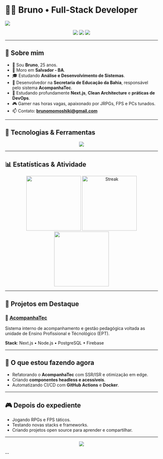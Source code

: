 
# 👨‍💻 Bruno • Full-Stack Developer

<img src="https://capsule-render.vercel.app/api?type=waving&color=gradient&height=200&section=header&text=Bruno%20%7C%20Fullstack%20Developer&fontSize=40&fontAlignY=35&animation=twinkling&desc=React%20%7C%20Next.js%20%7C%20Node.js&descAlignY=55&descAlign=50"/>

<p align="center">
  <img src="https://img.shields.io/badge/Fullstack%20Developer-blueviolet?style=for-the-badge" />
  <img src="https://img.shields.io/badge/Aprendendo%20Novas%20Tecnologias-success?style=for-the-badge" />
  <img src="https://img.shields.io/badge/Clean%20Code%20%26%20Arquitetura-informational?style=for-the-badge" />
</p>

---

## 🚀 Sobre mim

* 👨 Sou **Bruno**, 25 anos.
* 📍 Moro em **Salvador - BA**.
* 🎓 Estudando **Análise e Desenvolvimento de Sistemas**.
* 🏢 Desenvolvedor na **Secretaria de Educação da Bahia**, responsável pelo sistema **AcompanhaTec**.
* 🌱 Estudando profundamente **Next.js**, **Clean Architecture** e **práticas de DevOps**.
* 🎮 Gamer nas horas vagas, apaixonado por JRPGs, FPS e PCs tunados.
* 📫 Contato: **[brunomomoshiki@gmail.com](mailto:brunomomoshiki@gmail.com)**

---

## 🧰 Tecnologias & Ferramentas

<p align="center">
  <img src="https://skillicons.dev/icons?i=ts,js,react,next,tailwind,sass,bootstrap,html,css,nodejs,express,prisma,postgres,firebase,git,github,docker,vercel,netlify" />
</p>

---

## 📊 Estatísticas & Atividade

<p align="center"> <img height="180em" src="https://github-readme-stats.vercel.app/api?username=DinDja&show_icons=true&theme=radical&count_private=true&include_all_commits=true" />
  <img height="180em" src="https://streak-stats.vercel.app?user=DinDja&theme=radical&hide_border=true" alt="Streak"/>
  <img height="180em" src="https://github-readme-stats.vercel.app/api/top-langs/?username=DinDja&layout=compact&langs_count=8&theme=radical"/>
</p>

---

## 📌 Projetos em Destaque

### 🔹 [AcompanhaTec](#)

Sistema interno de acompanhamento e gestão pedagógica voltada as unidade de Ensino Profissional e Técnológico (EPT).

**Stack**: Next.js • Node.js • PostgreSQL • Firebase


---

## 🎯 O que estou fazendo agora

* Refatorando o **AcompanhaTec** com SSR/ISR e otimização em edge.
* Criando **componentes headless e acessíveis**.
* Automatizando CI/CD com **GitHub Actions** e **Docker**.

---

## 🎮 Depois do expediente

* Jogando RPGs e FPS táticos.
* Testando novas stacks e frameworks.
* Criando projetos open source para aprender e compartilhar.

---

<p align="center">
  <img src="https://capsule-render.vercel.app/api?type=waving&color=gradient&height=120&section=footer"/>
</p>
--
